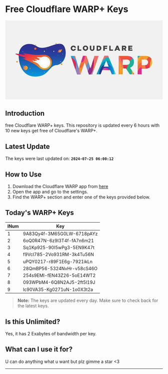 
# Free Cloudflare WARP+ Keys

![Banner](asset/IMG_20240629_142710_129.jpg)

## Introduction

free Cloudflare WARP+ keys. This repository is updated every 6 hours with 10 new keys get free of Cloudflare's WARP+.

## Latest Update

The keys were last updated on: **`2024-07-25 06:00:12`**

## How to Use

1. Download the Cloudflare WARP app from [here](https://1.1.1.1/)
2. Open the app and go to the settings.
3. Find the WARP+ section and enter one of the keys provided below.

## Today's WARP+ Keys

| INum | Key |
|-------|-----|
| 1     | 9A83Qy4f-3M65G0LW-6718pAYz               |
| 2     | 6oQ0R47N-6z9I3T4f-fA7n6m21               |
| 3     | Sq1Kp925-90I5wPg3-5EN9K47t               |
| 4     | f9VcI785-2Vo931RM-3k4Tu56N               |
| 5     | uPQY0217-r89F1E6g-7921ikLn               |
| 6     | 28QmBP56-5324NvHr-v58cS46O               |
| 7     | 254s9EMI-fEN43Z26-5oE14WT2               |
| 8     | 093WPbM4-6Q8N2AJ5-2ft5l19J               |
| 9     | lc90VA35-Kg0271uN-1o0X3t2a               |


> **Note:** The keys are updated every day. Make sure to check back for the latest keys.

## Is this Unlimited?

Yes, it has 2 Exabytes of bandwidth per key.

## What can I use it for?
U can do anything what u want but plz gimme a star <3

---

